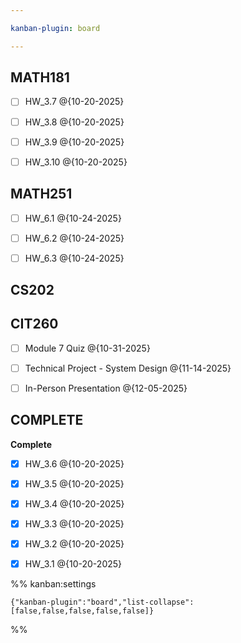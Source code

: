 ```yaml
---

kanban-plugin: board

---
```


## MATH181

- [ ] HW_3.7 @{10-20-2025}
- [ ] HW_3.8 @{10-20-2025}
- [ ] HW_3.9 @{10-20-2025}
- [ ] HW_3.10 @{10-20-2025}


## MATH251

- [ ] HW_6.1 @{10-24-2025}
- [ ] HW_6.2 @{10-24-2025}
- [ ] HW_6.3 @{10-24-2025}


## CS202



## CIT260

- [ ] Module 7 Quiz @{10-31-2025}
- [ ] Technical Project - System Design @{11-14-2025}
- [ ] In-Person Presentation @{12-05-2025}


## COMPLETE

**Complete**
- [x] HW_3.6 @{10-20-2025}
- [x] HW_3.5 @{10-20-2025}
- [x] HW_3.4 @{10-20-2025}
- [x] HW_3.3 @{10-20-2025}
- [x] HW_3.2 @{10-20-2025}
- [x] HW_3.1 @{10-20-2025}




%% kanban:settings
```
{"kanban-plugin":"board","list-collapse":[false,false,false,false,false]}
```
%%